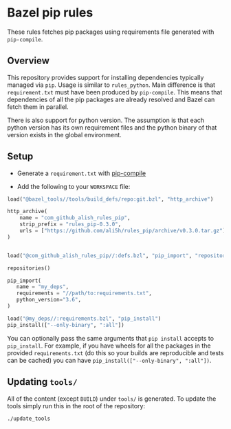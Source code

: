 # Bazel pip rules

These rules fetches pip packages using requirements file generated with `pip-compile`.

## Overview

This repository provides support for installing dependencies typically
managed via `pip`. Usage is similar to `rules_python`. Main difference
is that `requirement.txt` must have been produced by
`pip-compile`. This means that dependencies of all the pip packages are
already resolved and Bazel can fetch them in parallel.

There is also support for python version. The assumption is that each
python version has its own requirement files and the python binary of
that version exists in the global environment.


## Setup

- Generate a `requirement.txt` with [pip-compile](https://github.com/jazzband/pip-tools)

- Add the following to your `WORKSPACE` file:

```python
load("@bazel_tools//tools/build_defs/repo:git.bzl", "http_archive")

http_archive(
    name = "com_github_alish_rules_pip",
    strip_prefix = "rules_pip-0.3.0",
    urls = ["https://github.com/ali5h/rules_pip/archive/v0.3.0.tar.gz"],
)


load("@com_github_alish_rules_pip//:defs.bzl", "pip_import", "repositories")

repositories()

pip_import(
   name = "my_deps",
   requirements = "//path/to:requirements.txt",
   python_version="3.6",
)

load("@my_deps//:requirements.bzl", "pip_install")
pip_install(["--only-binary", ":all"])
```

You can optionally pass the same arguments that `pip install` accepts to `pip_install`. For example, if you have wheels for all the packages in the provided `requirements.txt` (do this so your builds are reproducible and tests can be cached) you can have `pip_install(["--only-binary", ":all"])`.

## Updating `tools/`

All of the content (except `BUILD`) under `tools/` is generated.  To update the
tools simply run this in the root of the repository:
```shell
./update_tools
```
